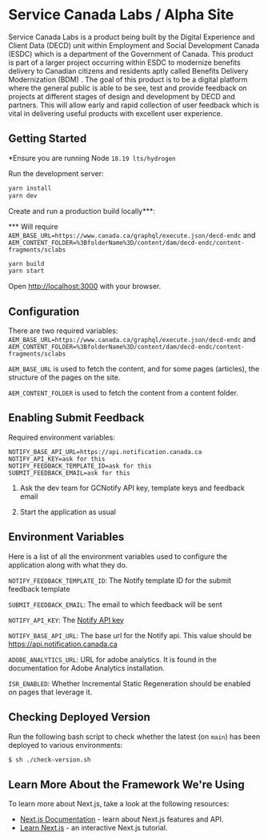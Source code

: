 # Service Canada Labs / Alpha Site

Service Canada Labs is a product being built by the Digital Experience and Client Data (DECD) unit within Employment and
Social Development Canada (ESDC) which is a department of the Government of Canada. This product is part of a larger
project occurring within ESDC to modernize benefits delivery to Canadian citizens and residents aptly called Benefits
Delivery Modernization (BDM) . The goal of this product is to be a digital platform where the general public is able to
be see, test and provide feedback on projects at different stages of design and development by DECD and partners.
This will allow early and rapid collection of user feedback which is vital in delivering useful products with excellent
user experience.

## Getting Started

*Ensure you are running Node `18.19 lts/hydrogen`

Run the development server:

```bash
yarn install
yarn dev
```

Create and run a production build locally\*\*\*:

\*\*\* Will require `AEM_BASE_URL=https://www.canada.ca/graphql/execute.json/decd-endc` and `AEM_CONTENT_FOLDER=%3BfolderName%3D/content/dam/decd-endc/content-fragments/sclabs`

```bash
yarn build
yarn start
```

Open [http://localhost:3000](http://localhost:3000) with your browser.

## Configuration

There are two required variables: `AEM_BASE_URL=https://www.canada.ca/graphql/execute.json/decd-endc` and `AEM_CONTENT_FOLDER=%3BfolderName%3D/content/dam/decd-endc/content-fragments/sclabs`

`AEM_BASE_URL` is used to fetch the content, and for some pages (articles), the structure of the pages on the site.

`AEM_CONTENT_FOLDER` is used to fetch the content from a content folder.

## Enabling Submit Feedback

Required environment variables:

```code
NOTIFY_BASE_API_URL=https://api.notification.canada.ca
NOTIFY_API_KEY=ask for this
NOTIFY_FEEDBACK_TEMPLATE_ID=ask for this
SUBMIT_FEEDBACK_EMAIL=ask for this
```

1. Ask the dev team for GCNotify API key, template keys and feedback email

2. Start the application as usual

## Environment Variables

Here is a list of all the environment variables used to configure the application along with what they do.

`NOTIFY_FEEDBACK_TEMPLATE_ID`: The Notify template ID for the submit feedback template

`SUBMIT_FEEDBACK_EMAIL`: The email to which feedback will be sent

`NOTIFY_API_KEY`: The [Notify API key](https://documentation.notification.canada.ca/en/start.html#headers)

`NOTIFY_BASE_API_URL`: The base url for the Notify api. This value should be https://api.notification.canada.ca

`ADOBE_ANALYTICS_URL`: URL for adobe analytics. It is found in the documentation for Adobe Analytics
installation.

`ISR_ENABLED`: Whether Incremental Static Regeneration should be enabled on pages that leverage it.

## Checking Deployed Version
Run the following bash script to check whether the latest (on `main`) has been deployed to various environments:
```bash
$ sh ./check-version.sh
```

## Learn More About the Framework We're Using

To learn more about Next.js, take a look at the following resources:

- [Next.js Documentation](https://nextjs.org/docs) - learn about Next.js features and API.
- [Learn Next.js](https://nextjs.org/learn) - an interactive Next.js tutorial. 
